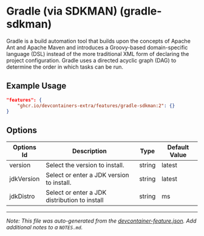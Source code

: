 
# Gradle (via SDKMAN) (gradle-sdkman)

Gradle is a build automation tool that builds upon the concepts of Apache Ant
and Apache Maven and introduces a Groovy-based domain-specific language (DSL)
instead of the more traditional XML form of declaring the project configuration.
Gradle uses a directed acyclic graph (DAG) to determine the order in which tasks
can be run.

## Example Usage

```json
"features": {
    "ghcr.io/devcontainers-extra/features/gradle-sdkman:2": {}
}
```

## Options

| Options Id | Description | Type | Default Value |
|-----|-----|-----|-----|
| version | Select the version to install. | string | latest |
| jdkVersion | Select or enter a JDK version to install. | string | latest |
| jdkDistro | Select or enter a JDK distribution to install | string | ms |



---

_Note: This file was auto-generated from the [devcontainer-feature.json](devcontainer-feature.json).  Add additional notes to a `NOTES.md`._
